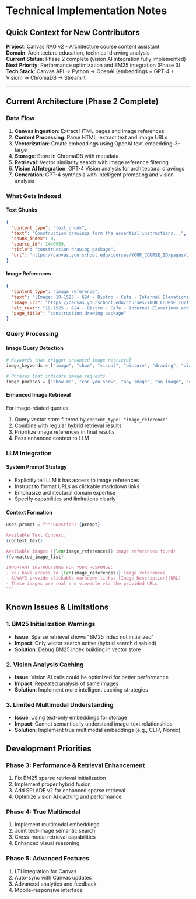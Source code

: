 # Technical Implementation Notes

## Quick Context for New Contributors

**Project**: Canvas RAG v2 - Architecture course content assistant  
**Domain**: Architecture education, technical drawing analysis  
**Current Status**: Phase 2 complete (vision AI integration fully implemented)  
**Next Priority**: Performance optimization and BM25 integration (Phase 3)  
**Tech Stack**: Canvas API → Python → OpenAI (embeddings + GPT-4 + Vision) → ChromaDB → Streamlit  

---

## Current Architecture (Phase 2 Complete)

### Data Flow
1. **Canvas Ingestion**: Extract HTML pages and image references
2. **Content Processing**: Parse HTML, extract text and image URLs
3. **Vectorization**: Create embeddings using OpenAI text-embedding-3-large
4. **Storage**: Store in ChromaDB with metadata
5. **Retrieval**: Vector similarity search with image reference filtering
6. **Vision AI Integration**: GPT-4 Vision analysis for architectural drawings
7. **Generation**: GPT-4 synthesis with intelligent prompting and vision analysis

### What Gets Indexed

#### Text Chunks
```json
{
  "content_type": "text_chunk",
  "text": "Construction drawings form the essential instructions...",
  "chunk_index": 0,
  "source_id": 1440959,
  "title": "construction drawing package",
  "url": "https://canvas.yourschool.edu/courses/YOUR_COURSE_ID/pages/..."
}
```

#### Image References
```json
{
  "content_type": "image_reference", 
  "text": "[Image: 18-1525 - 624 - Bistro - Cafe - Internal Elevations and plan 1 of 2.jpg]",
  "image_url": "https://canvas.yourschool.edu/courses/YOUR_COURSE_ID/files/FILE_ID/preview?...",
  "alt_text": "18-1525 - 624 - Bistro - Cafe - Internal Elevations and plan 1 of 2.jpg",
  "page_title": "construction drawing package"
}
```

### Query Processing

#### Image Query Detection
```python
# Keywords that trigger enhanced image retrieval
image_keywords = ["image", "show", "visual", "picture", "drawing", "diagram", "photo", "figure", "display", "view", "see", "example"]

# Phrases that indicate image requests  
image_phrases = ["show me", "can you show", "any image", "an image", "example of", "visual example"]
```

#### Enhanced Image Retrieval
For image-related queries:
1. Query vector store filtered by `content_type: "image_reference"`
2. Combine with regular hybrid retrieval results
3. Prioritize image references in final results
4. Pass enhanced context to LLM

### LLM Integration

#### System Prompt Strategy
- Explicitly tell LLM it has access to image references
- Instruct to format URLs as clickable markdown links
- Emphasize architectural domain expertise
- Specify capabilities and limitations clearly

#### Context Formation
```python
user_prompt = f"""Question: {prompt}

Available Text Context:
{context_text}

Available Images ({len(image_references)} image references found):
{formatted_image_list}

IMPORTANT INSTRUCTIONS FOR YOUR RESPONSE:
- You have access to {len(image_references)} image references
- ALWAYS provide clickable markdown links: [Image Description](URL)
- These images are real and viewable via the provided URLs
"""
```

## Known Issues & Limitations

### 1. BM25 Initialization Warnings
- **Issue**: Sparse retrieval shows "BM25 index not initialized" 
- **Impact**: Only vector search active (hybrid search disabled)
- **Solution**: Debug BM25 index building in vector store

### 2. Vision Analysis Caching
- **Issue**: Vision AI calls could be optimized for better performance
- **Impact**: Repeated analysis of same images
- **Solution**: Implement more intelligent caching strategies

### 3. Limited Multimodal Understanding
- **Issue**: Using text-only embeddings for storage
- **Impact**: Cannot semantically understand image-text relationships
- **Solution**: Implement true multimodal embeddings (e.g., CLIP, Nomic)

## Development Priorities

### Phase 3: Performance & Retrieval Enhancement  
1. Fix BM25 sparse retrieval initialization
2. Implement proper hybrid fusion
3. Add SPLADE v2 for enhanced sparse retrieval
4. Optimize vision AI caching and performance

### Phase 4: True Multimodal
1. Implement multimodal embeddings
2. Joint text-image semantic search
3. Cross-modal retrieval capabilities
4. Enhanced visual reasoning

### Phase 5: Advanced Features
1. LTI integration for Canvas
2. Auto-sync with Canvas updates
3. Advanced analytics and feedback
4. Mobile-responsive interface
